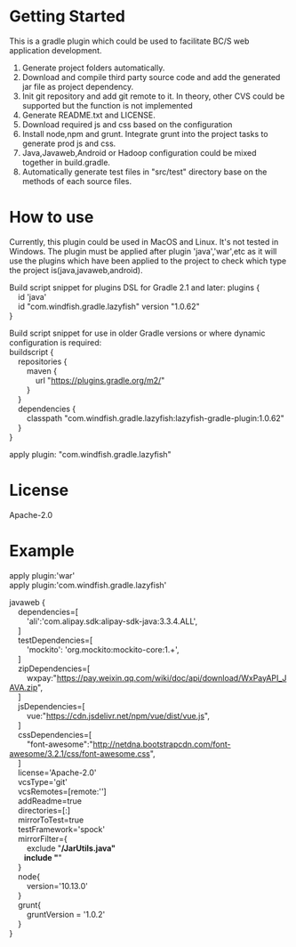 # 

# Getting Started

This is a gradle plugin which could be used to facilitate BC/S web application development.

1. Generate project folders automatically.
2. Download and compile third party source code and add the generated jar file as project dependency.
3. Init git repository and add git remote to it. In theory, other CVS could be supported but the function is not implemented
4. Generate README.txt and LICENSE.
5. Download required js and css based on the configuration
6. Install node,npm and grunt. Integrate grunt into the project tasks to generate prod js and css. 
7. Java,Javaweb,Android or Hadoop configuration could be mixed together in build.gradle.
8. Automatically generate test files in "src/test" directory base on the methods of each source files.

# How to use

Currently, this plugin could be used in MacOS and Linux. It's not tested in Windows.
The plugin must be applied after plugin 'java','war',etc as it will use the plugins which have been applied to the project to check which type the project is(java,javaweb,android).

Build script snippet for plugins DSL for Gradle 2.1 and later:
plugins {    
&nbsp;&nbsp;&nbsp;&nbsp;id 'java'  
&nbsp;&nbsp;&nbsp;&nbsp;id "com.windfish.gradle.lazyfish" version "1.0.62"  
}

Build script snippet for use in older Gradle versions or where dynamic configuration is required:   
buildscript {  
&nbsp;&nbsp;&nbsp;&nbsp;repositories {  
&nbsp;&nbsp;&nbsp;&nbsp;&nbsp;&nbsp;&nbsp;&nbsp;maven {  
&nbsp;&nbsp;&nbsp;&nbsp;&nbsp;&nbsp;&nbsp;&nbsp;&nbsp;&nbsp;&nbsp;&nbsp;url "https://plugins.gradle.org/m2/"  
&nbsp;&nbsp;&nbsp;&nbsp;&nbsp;&nbsp;&nbsp;&nbsp;}  
&nbsp;&nbsp;&nbsp;&nbsp;}  
&nbsp;&nbsp;&nbsp;&nbsp;dependencies {  
&nbsp;&nbsp;&nbsp;&nbsp;&nbsp;&nbsp;&nbsp;&nbsp;classpath "com.windfish.gradle.lazyfish:lazyfish-gradle-plugin:1.0.62"  
&nbsp;&nbsp;&nbsp;&nbsp;}  
}  

apply plugin: "com.windfish.gradle.lazyfish"


# License

Apache-2.0

# Example

apply plugin:'war'  
apply plugin:'com.windfish.gradle.lazyfish'  

javaweb {  
&nbsp;&nbsp;&nbsp;&nbsp;dependencies=[  
&nbsp;&nbsp;&nbsp;&nbsp;&nbsp;&nbsp;&nbsp;&nbsp;'ali':'com.alipay.sdk:alipay-sdk-java:3.3.4.ALL',  
&nbsp;&nbsp;&nbsp;&nbsp;]  
&nbsp;&nbsp;&nbsp;&nbsp;testDependencies=[  
&nbsp;&nbsp;&nbsp;&nbsp;&nbsp;&nbsp;&nbsp;&nbsp;'mockito':  'org.mockito:mockito-core:1.+',  
&nbsp;&nbsp;&nbsp;&nbsp;]  
&nbsp;&nbsp;&nbsp;&nbsp;zipDependencies=[  
&nbsp;&nbsp;&nbsp;&nbsp;&nbsp;&nbsp;&nbsp;&nbsp;wxpay:"https://pay.weixin.qq.com/wiki/doc/api/download/WxPayAPI_JAVA.zip",  
&nbsp;&nbsp;&nbsp;&nbsp;]  
&nbsp;&nbsp;&nbsp;&nbsp;jsDependencies=[  
&nbsp;&nbsp;&nbsp;&nbsp;&nbsp;&nbsp;&nbsp;&nbsp;vue:"https://cdn.jsdelivr.net/npm/vue/dist/vue.js",   
&nbsp;&nbsp;&nbsp;&nbsp;]  
&nbsp;&nbsp;&nbsp;&nbsp;cssDependencies=[  
&nbsp;&nbsp;&nbsp;&nbsp;&nbsp;&nbsp;&nbsp;&nbsp;"font-awesome":"http://netdna.bootstrapcdn.com/font-awesome/3.2.1/css/font-awesome.css",  
&nbsp;&nbsp;&nbsp;&nbsp;]  
&nbsp;&nbsp;&nbsp;&nbsp;license='Apache-2.0'  
&nbsp;&nbsp;&nbsp;&nbsp;vcsType='git'  
&nbsp;&nbsp;&nbsp;&nbsp;vcsRemotes=[remote:'']  
&nbsp;&nbsp;&nbsp;&nbsp;addReadme=true  
&nbsp;&nbsp;&nbsp;&nbsp;directories=[:]  
&nbsp;&nbsp;&nbsp;&nbsp;mirrorToTest=true  
&nbsp;&nbsp;&nbsp;&nbsp;testFramework='spock'  
&nbsp;&nbsp;&nbsp;&nbsp;mirrorFilter={  
&nbsp;&nbsp;&nbsp;&nbsp;&nbsp;&nbsp;&nbsp;&nbsp;exclude "**/JarUtils.java"  
&nbsp;&nbsp;&nbsp;&nbsp;&nbsp;&nbsp;&nbsp;&nbsp;include "**"  
&nbsp;&nbsp;&nbsp;&nbsp;}  
&nbsp;&nbsp;&nbsp;&nbsp;node{  
&nbsp;&nbsp;&nbsp;&nbsp;&nbsp;&nbsp;&nbsp;&nbsp;version='10.13.0'  
&nbsp;&nbsp;&nbsp;&nbsp;}  
&nbsp;&nbsp;&nbsp;&nbsp;grunt{  
&nbsp;&nbsp;&nbsp;&nbsp;&nbsp;&nbsp;&nbsp;&nbsp;gruntVersion = '1.0.2'  
&nbsp;&nbsp;&nbsp;&nbsp;}  
}


